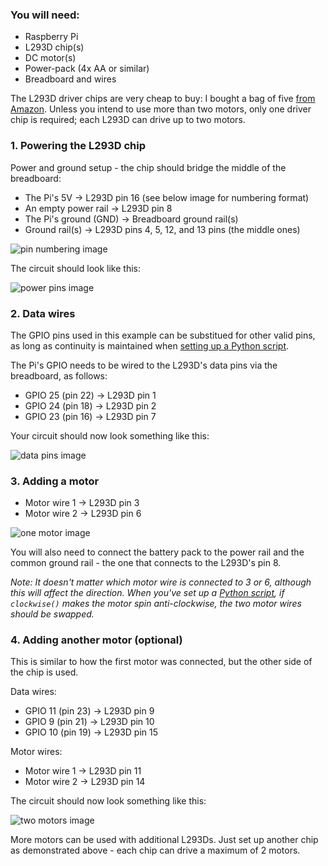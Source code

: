 ### You will need:

- Raspberry Pi
- L293D chip(s)
- DC motor(s)
- Power-pack (4x AA or similar)
- Breadboard and wires

The L293D driver chips are very cheap to buy: I bought a bag of five [from Amazon](http://www.amazon.co.uk/dp/B008KYMVVY). Unless you intend to use more than two motors, only one driver chip is required; each L293D can drive up to two motors.

### 1. Powering the L293D chip

Power and ground setup - the chip should bridge the middle of the breadboard:

- The Pi's 5V → L293D pin 16 (see below image for numbering format)
- An empty power rail → L293D pin 8
- The Pi's ground (GND) → Breadboard ground rail(s)
- Ground rail(s) → L293D pins 4, 5, 12, and 13 pins (the middle ones)

![pin numbering image](http://i.imgur.com/RLGyWst.png?2)

The circuit should look like this:

![power pins image](http://i.imgur.com/awtfujg.png?1)

### 2. Data wires

The GPIO pins used in this example can be substitued for other valid pins, as long as continuity is maintained when [setting up a Python script](#python-scripts).

The Pi's GPIO needs to be wired to the L293D's data pins via the breadboard, as follows:

- GPIO 25 (pin 22) → L293D pin 1
- GPIO 24 (pin 18) → L293D pin 2
- GPIO 23 (pin 16) → L293D pin 7

Your circuit should now look something like this:

![data pins image](http://i.imgur.com/h5OQFZT.png?1)

### 3. Adding a motor

- Motor wire 1 → L293D pin 3
- Motor wire 2 → L293D pin 6

![one motor image](http://i.imgur.com/0PWp7vN.png?1)

You will also need to connect the battery pack to the power rail and the common ground rail - the one that connects to the L293D's pin 8.

_Note: It doesn't matter which motor wire is connected to 3 or 6, although this will affect the direction. When you've set up a [Python script](#python-scripts), if `clockwise()` makes the motor spin anti-clockwise, the two motor wires should be swapped._

### 4. Adding another motor (optional)

This is similar to how the first motor was connected, but the other side of the chip is used.

Data wires:

- GPIO 11 (pin 23) → L293D pin 9
- GPIO 9 (pin 21) → L293D pin 10
- GPIO 10 (pin 19) → L293D pin 15

Motor wires:

- Motor wire 1 → L293D pin 11
- Motor wire 2 → L293D pin 14

The circuit should now look something like this:

![two motors image](http://i.imgur.com/ryYQOr4.png?1)

More motors can be used with additional L293Ds. Just set up another chip as demonstrated above - each chip can drive a maximum of 2 motors.

